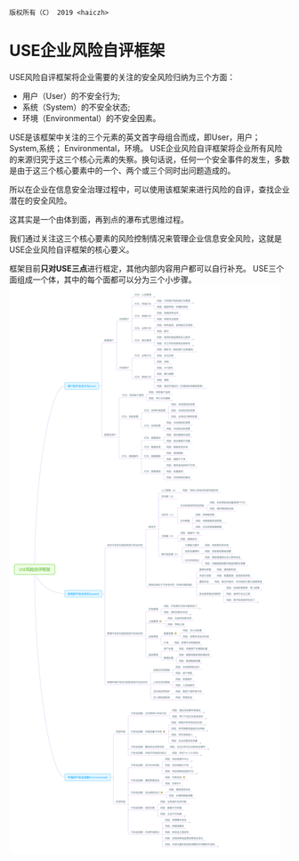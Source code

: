 `版权所有（C） 2019 <haiczh>`
# USE企业风险自评框架
USE风险自评框架将企业需要的关注的安全风险归纳为三个方面：
* 用户（User）的不安全行为;
* 系统（System）的不安全状态;
* 环境（Environmental）的不安全因素。

USE是该框架中关注的三个元素的英文首字母组合而成，即User，用户； System,系统； Environmental，环境。
USE企业风险自评框架将企业所有风险的来源归究于这三个核心元素的失察。换句话说，任何一个安全事件的发生，多数是由于这三个核心要素中的一个、两个或三个同时出问题造成的。

所以在企业在信息安全治理过程中，可以使用该框架来进行风险的自评，查找企业潜在的安全风险。

这其实是一个由体到面，再到点的瀑布式思维过程。

我们通过关注这三个核心要素的风险控制情况来管理企业信息安全风险，这就是USE企业风险自评框架的核心要义。

框架目前**只对USE三点**进行框定，其他内部内容用户都可以自行补充。
USE三个面组成一个体，其中的每个面都可以分为三个小步骤。
![USE风险自评框架](README.resource/USE%E9%A3%8E%E9%99%A9%E8%87%AA%E8%AF%84%E6%A1%86%E6%9E%B6.png)

